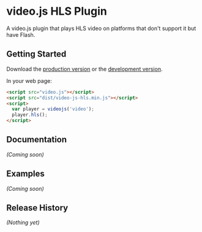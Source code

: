# video.js HLS Plugin

A video.js plugin that plays HLS video on platforms that don't support it but have Flash.

## Getting Started
Download the [production version][min] or the [development version][max].

[min]: https://raw.bithub.com/dlapalomento/video-js-hls/master/dist/video-js-hls.min.js
[max]: https://raw.bithub.com/dlapalomento/video-js-hls/master/dist/video-js-hls.js

In your web page:

```html
<script src="video.js"></script>
<script src="dist/video-js-hls.min.js"></script>
<script>
  var player = videojs('video');
  player.hls();
</script>
```

## Documentation
_(Coming soon)_

## Examples
_(Coming soon)_

## Release History
_(Nothing yet)_
